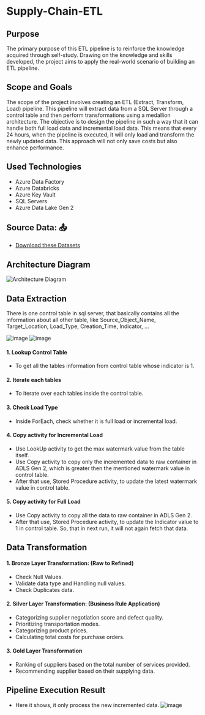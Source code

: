 # Supply-Chain-ETL

## Purpose

The primary purpose of this ETL pipeline is to reinforce the knowledge acquired through self-study. Drawing on the knowledge and skills developed, the project aims to apply the real-world scenario of building an ETL pipeline.

## Scope and Goals

The scope of the project involves creating an ETL (Extract, Transform, Load) pipeline. This pipeline will extract data from a SQL Server through a control table and then perform transformations using a medallion architecture. The objective is to design the pipeline in such a way that it can handle both full load data and incremental load data. This means that every 24 hours, when the pipeline is executed, it will only load and transform the newly updated data. This approach will not only save costs but also enhance performance.


## Used Technologies
- Azure Data Factory
- Azure Databricks
- Azure Key Vault
- SQL Servers
- Azure Data Lake Gen 2

## Source Data: 📤
- [Download these Datasets](https://github.com/ayush9892/Supply-Chain-ETL/tree/main/Datasets)

## Architecture Diagram

![Architecture Diagram](https://github.com/ayush9892/Supply-Chain-ETL/assets/85745368/baae07e1-b55c-48df-893c-6431fa7bda3c)

## Data Extraction

There is one control table in sql server, that basically contains all the information about all other table, like Source_Object_Name, Target_Location, Load_Type, Creation_Time, Indicator, ...

![image](https://github.com/ayush9892/Supply-Chain-ETL/assets/85745368/30f19975-cc2d-46d8-b542-ce51b3cdcd32)
![image](https://github.com/ayush9892/Supply-Chain-ETL/assets/85745368/17f9dc19-9b16-43e2-9e7f-8b8e040ad08c)


#### 1. Lookup Control Table

- To get all the tables information from control table whose indicator is 1.

#### 2. Iterate each tables

- To iterate over each tables inside the control table.

#### 3. Check Load Type

- Inside ForEach, check whether it is full load or incremental load.

#### 4. Copy activity for Incremental Load

- Use LookUp activity to get the max watermark value from the table itself.
- Use Copy activity to copy only the incremented data to raw container in ADLS Gen 2, which is greater then the mentioned watermark value in control table.
- After that use, Stored Procedure activity, to update the latest watermark value in control table.

#### 5. Copy activity for Full Load

- Use Copy activity to copy all the data to raw container in ADLS Gen 2.
- After that use, Stored Procedure activity, to update the Indicator value to 1 in control table. So, that in next run, it will not again fetch that data.


## Data Transformation

#### 1. Bronze Layer Transformation: (Raw to Refined)

- Check Null Values.
- Validate data type and Handling null values.
- Check Duplicates data.

#### 2. Silver Layer Transformation: (Business Rule Application)

- Categorizing supplier negotiation score and defect quality.
- Prioritizing transportation modes.
- Categorizing product prices.
- Calculating total costs for purchase orders.

#### 3. Gold Layer Transformation

- Ranking of suppliers based on the total number of services provided.
- Recommending supplier based on their supplying data.

## Pipeline Execution Result
- Here it shows, it only process the new incremented data.
![image](https://github.com/ayush9892/Supply-Chain-ETL/assets/85745368/eef300ef-195e-4902-9e8a-c9f10e74965b)
